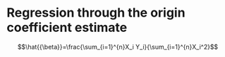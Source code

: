 # Regression through the origin coefficient estimate
$$\hat{{\beta}}=\frac{\sum_{i=1}^{n}X_i  Y_i}{\sum_{i=1}^{n}X_i^2}$$
